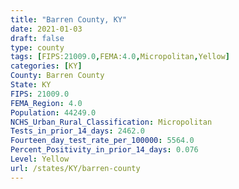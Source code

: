 ```yaml
---
title: "Barren County, KY"
date: 2021-01-03
draft: false
type: county
tags: [FIPS:21009.0,FEMA:4.0,Micropolitan,Yellow]
categories: [KY]
County: Barren County
State: KY
FIPS: 21009.0
FEMA_Region: 4.0
Population: 44249.0
NCHS_Urban_Rural_Classification: Micropolitan
Tests_in_prior_14_days: 2462.0
Fourteen_day_test_rate_per_100000: 5564.0
Percent_Positivity_in_prior_14_days: 0.076
Level: Yellow
url: /states/KY/barren-county
---
```



